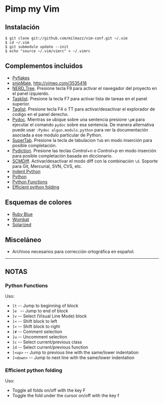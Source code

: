 Pimp my Vim
===========

Instalación
-----------

    $ git clone git://github.com/milmazz/vim-conf.git ~/.vim
    $ cd ~/.vim
    $ git submodule update --init
    $ echo "source ~/.vim/vimrc" > ~/.vimrc

Complementos incluidos
-----------------------

 * [Pyflakes](https://github.com/kevinw/pyflakes-vim)
 * [snipMate](http://github.com/vim-scripts/snipMate), http://vimeo.com/3535418
 * [NERD_Tree](http://github.com/vim-scripts/The-NERD-tree). Presione tecla F9 para activar el navegador del proyecto en el panel izquierdo.
 * [Tasklist](http://github.com/vim-scripts/TaskList.vim). Presione la tecla F7 para activar lista de tareas en el panel superior.
 * [Taglist](http://github.com/vim-scripts/taglist.vim). Presione tecla F4 o TT para activar/desactivar el explorador de codigo en
el panel derecho.
 * [Pydoc](http://github.com/vim-scripts/pydoc.vim). Mientras se ubique sobre una sentencia presione `\pW` para ejecutar el comando `pydoc` sobre esa sentencia. De manera alternativa puede usar `:Pydoc algun.modulo.python` para ver la documentación asociada a ese modulo particular de Python.
 * [SuperTab](http://github.com/ervandew/supertab). Presione la tecla de tabulacion `Tab` en modo inserción para posible completación.
 * [Pydiction](http://github.com/vim-scripts/Pydiction). Presione las teclas *Control+n* o *Control+p* en modo inserción para posible completación basada en diccionario.
 * [SCMDiff](https://github.com/ghewgill/vim-scmdiff). Activar/desactivar el modo diff con la combinación `\d`. Soporte para Git, Mercurial, SVN, CVS, etc.
 * [Indent Python](http://github.com/vim-scripts/indentpython.vim)
 * [Python](http://github.com/vim-scripts/python.vim--Vasiliev)
 * [Python Functions](http://github.com/vim-scripts/python.vim)
 * [Efficient python folding](http://github.com/vim-scripts/Efficient-python-folding)

Esquemas de colores
-------------------

 * [Ruby Blue](https://github.com/jlong/rubyblue)
 * [Wombat](http://files.werx.dk/wombat.vim)
 * [Solarized](https://github.com/altercation/vim-colors-solarized)

Misceláneo
----------

 * Archivos necesarios para corrección ortográfica en español.

----

NOTAS
-----

### Python Functions

Uso:

* `]t`      -- Jump to beginning of block
* `]e `     -- Jump to end of block
* `]v`      -- Select (Visual Line Mode) block
* `]<`      -- Shift block to left
* `]>`      -- Shift block to right
* `]#`      -- Comment selection
* `]u`      -- Uncomment selection
* `]c`      -- Select current/previous class
* `]d`      -- Select current/previous function
* `]<up>`   -- Jump to previous line with the same/lower indentation
* `]<down>` -- Jump to next line with the same/lower indentation

### Efficient python folding

Uso: 
  
* Toggle all folds on/off with the key F 
* Toggle the fold under the cursor on/off with the key f
